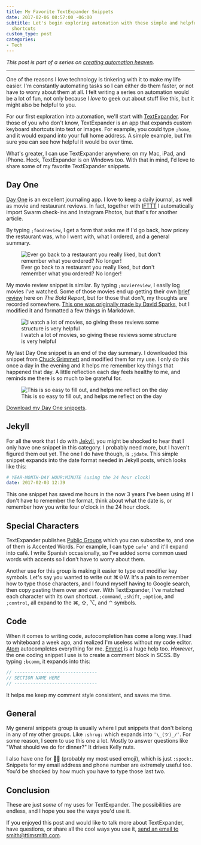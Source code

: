 ```yaml
---
title: My Favorite TextExpander Snippets
date: 2017-02-06 08:57:00 -06:00
subtitle: Let's begin exploring automation with these simple and helpful keyboard
  shortcuts
custom_type: post
categories:
- Tech
---
```


*This post is part of a series on [creating automation heaven](/topics/#automation-heaven).*

---

One of the reasons I love technology is tinkering with it to make my life easier. I'm constantly automating tasks so I can either do them faster, or not have to worry about them at all. I felt writing a series on automation would be a lot of fun, not only because I *love* to geek out about stuff like this, but it might also be helpful to you.

For our first exploration into automation, we'll start with [TextExpander][6508-0001]. For those of you who don't know, TextExpander is an app that expands custom keyboard shortcuts into text or images. For example, you could type `;home`, and it would expand into your full home address. A simple example, but I'm sure you can see how helpful it would be over time.

What's greater, I can use TextExpander anywhere: on my Mac, iPad, and iPhone. Heck, TextExpander is on Windows too. With that in mind, I'd love to share some of my favorite TextExpander snippets.

## Day One

[Day One][6508-0002] is an excellent journaling app. I love to keep a daily journal, as well as movie and restaurant reviews. In fact, together with [IFTTT][6508-0003] I automatically import Swarm check-ins and Instagram Photos, but that's for another article.

By typing `;foodreview`, I get a form that asks me if I'd go back, how pricey the restaurant was, who I went with, what I ordered, and a general summary.

<figure class="alignleft">
  <img src="{{ site.url }}/uploads/2017/02/restaurant-review-snippet.jpg" alt="Ever go back to a restaurant you really liked, but don't remember what you ordered? No longer!">
  <figcaption>Ever go back to a restaurant you really liked, but don't remember what you ordered? No longer!</figcaption>
</figure>

My movie review snippet is similar. By typing `;moviereview`, I easily log movies I've watched. Some of those movies end up getting their own [brief review](/topics/#brief-review) here on *The Bold Report*, but for those that don't, my thoughts are recorded somewhere. [This one was originally made by David Sparks](https://www.macsparky.com/blog/2013/9/textexpander-snippets-media-review), but I modified it and formatted a few things in Markdown.

<figure class="alignright">
  <img src="{{ site.url }}/uploads/2017/02/movie-review-snippet.jpg" alt="I watch a lot of movies, so giving these reviews some structure is very helpful">
  <figcaption>I watch a lot of movies, so giving these reviews some structure is very helpful</figcaption>
</figure>

My last Day One snippet is an end of the day summary. I downloaded this snippet from [Chuck Grimmett](http://cagrimmett.com/2015/12/02/five-minute-journal-textexpander.html) and modified them for my use. I only do this once a day in the evening and it helps me remember key things that happened that day. A little reflection each day feels healthy to me, and reminds me there is so much to be grateful for.

<figure class="alignleft">
  <img src="{{ site.url }}/uploads/2017/02/five-minute-journal-snippet.jpg" alt="This is so easy to fill out, and helps me reflect on the day">
  <figcaption>This is so easy to fill out, and helps me reflect on the day</figcaption>
</figure>

[Download my Day One snippets](https://app.textexpander.com/public/0d970e960bbcf44b686e84e06dd918a4).

## Jekyll

For all the work that I do with [Jekyll][6508-0004], you might be shocked to hear that I only have one snippet in this category. I probably need more, but I haven't figured them out yet. The one I do have though, is `;jdate`. This simple snippet expands into the date format needed in Jekyll posts, which looks like this:

```yaml
# YEAR-MONTH-DAY HOUR:MINUTE (using the 24 hour clock)
date: 2017-02-03 12:39
```

This one snippet has saved me hours in the now 3 years I've been using it! I don't have to remember the format, think about what the date is, or remember how you write four o'clock in the 24 hour clock.

## Special Characters

TextExpander publishes [Public Groups](https://textexpander.com/publicgroups) which you can subscribe to, and one of them is Accented Words. For example, I can type `cafe'` and it'll expand into café. I write Spanish occasionally, so I've added some common used words with accents so I don't have to worry about them.

Another use for this group is making it easier to type out modifier key symbols. Let's say you wanted to write out ⌘⇧W. It's a pain to remember how to type those characters, and I found myself having to Google search, then copy pasting them over and over. With TextExpander, I've matched each character with its own shortcut. `;command`, `;shift`, `;option`, and `;control`, all expand to the ⌘, ⇧, ⌥, and ⌃ symbols.

## Code

When it comes to writing code, autocompletion has come a long way. I had to whiteboard a week ago, and realized I'm useless without my code editor. [Atom][6508-0005] autocompletes everything for me. [Emmet][6508-0006] is a huge help too. *However*, the one coding snippet I use is to create a comment block in SCSS. By typing `;bcomm`, it expands into this:

```scss
// -------------------------------
// SECTION NAME HERE
// -------------------------------
```

It helps me keep my comment style consistent, and saves me time.

## General

My general snippets group is usually where I put snippets that don't belong in any of my other groups. Like `:shrug:` which expands into `¯\_(ツ)_/¯`. For some reason, I seem to use this one a lot. Mostly to answer questions like "What should we do for dinner?" It drives Kelly nuts.

I also have one for 🖖🏼 (probably my most used emoji), which is just `:spock:`. Snippets for my email address and phone number are extremely useful too. You'd be shocked by how much you have to type those last two.

## Conclusion

These are just *some* of my uses for TextExpander. The possibilities are endless, and I hope you see the ways you'd use it.

If you enjoyed this post and would like to talk more about TextExpander, have questions, or share all the cool ways you use it, [send an email to smith@ttimsmith.com](mailto:smith@ttimsmith.com).

[6508-0001]: https://smilesoftware.com/textexpander
[6508-0002]: http://dayoneapp.com
[6508-0003]: https://ifttt.com/
[6508-0004]: http://jekyllrb.com/
[6508-0005]: https://atom.io/
[6508-0006]: http://emmet.io/download/
